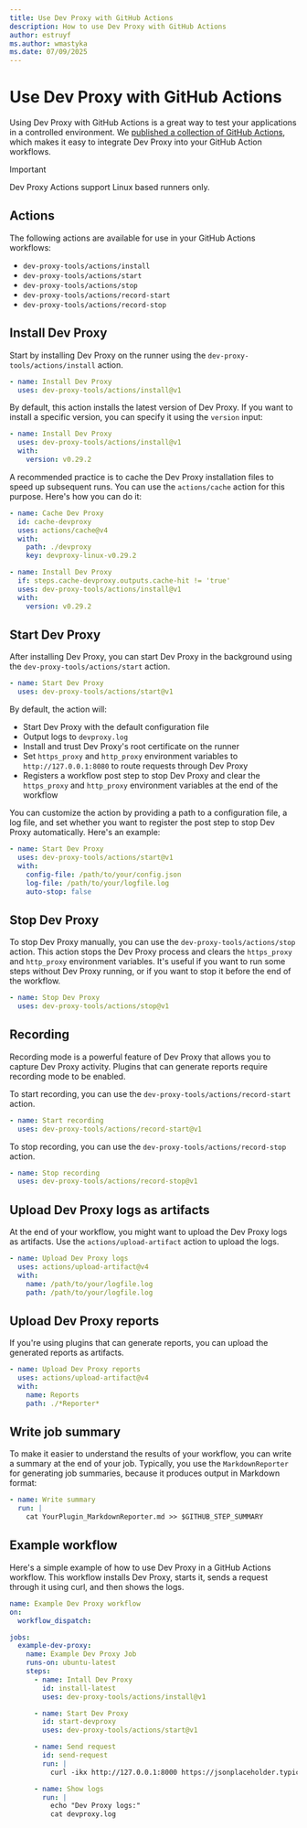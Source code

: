 ```yaml
---
title: Use Dev Proxy with GitHub Actions
description: How to use Dev Proxy with GitHub Actions
author: estruyf
ms.author: wmastyka
ms.date: 07/09/2025
---
```


# Use Dev Proxy with GitHub Actions

Using Dev Proxy with GitHub Actions is a great way to test your applications in a controlled environment. We [published a collection of GitHub Actions](https://github.com/marketplace/actions/dev-proxy-actions), which makes it easy to integrate Dev Proxy into your GitHub Action workflows.

> [!IMPORTANT]
> Dev Proxy Actions support Linux based runners only.

## Actions

The following actions are available for use in your GitHub Actions workflows:

- `dev-proxy-tools/actions/install`
- `dev-proxy-tools/actions/start`
- `dev-proxy-tools/actions/stop`
- `dev-proxy-tools/actions/record-start`
- `dev-proxy-tools/actions/record-stop`

## Install Dev Proxy

Start by installing Dev Proxy on the runner using the `dev-proxy-tools/actions/install` action.

```yaml
- name: Install Dev Proxy
  uses: dev-proxy-tools/actions/install@v1
```

By default, this action installs the latest version of Dev Proxy. If you want to install a specific version, you can specify it using the `version` input:

```yaml
- name: Install Dev Proxy
  uses: dev-proxy-tools/actions/install@v1
  with:
    version: v0.29.2
```

A recommended practice is to cache the Dev Proxy installation files to speed up subsequent runs. You can use the `actions/cache` action for this purpose. Here's how you can do it:

```yaml
- name: Cache Dev Proxy
  id: cache-devproxy
  uses: actions/cache@v4
  with:
    path: ./devproxy
    key: devproxy-linux-v0.29.2

- name: Install Dev Proxy
  if: steps.cache-devproxy.outputs.cache-hit != 'true'
  uses: dev-proxy-tools/actions/install@v1
  with:
    version: v0.29.2
```

## Start Dev Proxy

After installing Dev Proxy, you can start Dev Proxy in the background using the `dev-proxy-tools/actions/start` action.

```yaml
- name: Start Dev Proxy
  uses: dev-proxy-tools/actions/start@v1
```

By default, the action will:

- Start Dev Proxy with the default configuration file
- Output logs to `devproxy.log`
- Install and trust Dev Proxy's root certificate on the runner
- Set `https_proxy` and `http_proxy` environment variables to `http://127.0.0.1:8080` to route requests through Dev Proxy
- Registers a workflow post step to stop Dev Proxy and clear the `https_proxy` and `http_proxy` environment variables at the end of the workflow

You can customize the action by providing a path to a configuration file, a log file, and set whether you want to register the post step to stop Dev Proxy automatically. Here's an example:

```yaml
- name: Start Dev Proxy
  uses: dev-proxy-tools/actions/start@v1
  with:
    config-file: /path/to/your/config.json
    log-file: /path/to/your/logfile.log
    auto-stop: false
```

## Stop Dev Proxy

To stop Dev Proxy manually, you can use the `dev-proxy-tools/actions/stop` action. This action stops the Dev Proxy process and clears the `https_proxy` and `http_proxy` environment variables. It's useful if you want to run some steps without Dev Proxy running, or if you want to stop it before the end of the workflow.

```yaml
- name: Stop Dev Proxy
  uses: dev-proxy-tools/actions/stop@v1
```

## Recording

Recording mode is a powerful feature of Dev Proxy that allows you to capture Dev Proxy activity. Plugins that can generate reports require recording mode to be enabled.

To start recording, you can use the `dev-proxy-tools/actions/record-start` action.

```yaml
- name: Start recording
  uses: dev-proxy-tools/actions/record-start@v1
```

To stop recording, you can use the `dev-proxy-tools/actions/record-stop` action.

```yaml
- name: Stop recording
  uses: dev-proxy-tools/actions/record-stop@v1
```

## Upload Dev Proxy logs as artifacts

At the end of your workflow, you might want to upload the Dev Proxy logs as artifacts. Use the `actions/upload-artifact` action to upload the logs.

```yaml
- name: Upload Dev Proxy logs
  uses: actions/upload-artifact@v4
  with:
    name: /path/to/your/logfile.log
    path: /path/to/your/logfile.log
```

## Upload Dev Proxy reports

If you're using plugins that can generate reports, you can upload the generated reports as artifacts.

```yaml
- name: Upload Dev Proxy reports
  uses: actions/upload-artifact@v4
  with:
    name: Reports
    path: ./*Reporter*
```

## Write job summary

To make it easier to understand the results of your workflow, you can write a summary at the end of your job. Typically, you use the `MarkdownReporter` for generating job summaries, because it produces output in Markdown format:

```yaml
- name: Write summary
  run: |
    cat YourPlugin_MarkdownReporter.md >> $GITHUB_STEP_SUMMARY
```

## Example workflow

Here's a simple example of how to use Dev Proxy in a GitHub Actions workflow. This workflow installs Dev Proxy, starts it, sends a request through it using curl, and then shows the logs.

```yaml
name: Example Dev Proxy workflow
on:
  workflow_dispatch:

jobs:
  example-dev-proxy:
    name: Example Dev Proxy Job
    runs-on: ubuntu-latest
    steps:
      - name: Intall Dev Proxy
        id: install-latest
        uses: dev-proxy-tools/actions/install@v1

      - name: Start Dev Proxy
        id: start-devproxy
        uses: dev-proxy-tools/actions/start@v1

      - name: Send request
        id: send-request
        run: |
          curl -ikx http://127.0.0.1:8000 https://jsonplaceholder.typicode.com/posts

      - name: Show logs
        run: |
          echo "Dev Proxy logs:"
          cat devproxy.log
```
